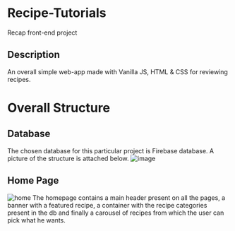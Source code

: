 # Recipe-Tutorials
Recap front-end project

## Description
An overall simple web-app made with Vanilla JS, HTML & CSS for reviewing recipes.

# Overall Structure

## Database
The chosen database for this particular project is Firebase database. A picture of the structure is attached below.
![image](https://user-images.githubusercontent.com/50795013/119494582-23d0c680-bd6a-11eb-8a08-6d1b23a6b85b.png)


## Home Page
![home](https://user-images.githubusercontent.com/50795013/119494255-c50b4d00-bd69-11eb-9ac0-243fee1e6154.png)
The homepage contains a main header present on all the pages, a banner with a featured recipe, a container with the recipe categories present in the db and finally a carousel of recipes from which the user can pick what he wants.

